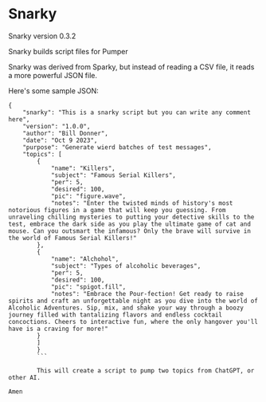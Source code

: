 #  Snarky

Snarky version 0.3.2

Snarky builds script files for Pumper

Snarky was derived from Sparky, but instead of reading a CSV file, it reads a more powerful JSON file.

Here's some sample JSON:

```
{
    "snarky": "This is a snarky script but you can write any comment here",
    "version": "1.0.0",
    "author": "Bill Donner",
    "date": "Oct 9 2023",
    "purpose": "Generate wierd batches of test messages",
    "topics": [
        {
            "name": "Killers",
            "subject": "Famous Serial Killers",
            "per": 5,
            "desired": 100,
            "pic": "figure.wave",
            "notes": "Enter the twisted minds of history's most notorious figures in a game that will keep you guessing. From unraveling chilling mysteries to putting your detective skills to the test, embrace the dark side as you play the ultimate game of cat and mouse. Can you outsmart the infamous? Only the brave will survive in the world of Famous Serial Killers!"
        },
        {
            "name": "Alchohol",
            "subject": "Types of alcoholic beverages",
            "per": 5,
            "desired": 100,
            "pic": "spigot.fill",
            "notes": "Embrace the Pour-fection! Get ready to raise spirits and craft an unforgettable night as you dive into the world of Alcoholic Adventures. Sip, mix, and shake your way through a boozy journey filled with tantalizing flavors and endless cocktail concoctions. Cheers to interactive fun, where the only hangover you'll have is a craving for more!"
        }
        ]
        }
        ```
        
        This will create a script to pump two topics from ChatGPT, or other AI.
         
Amen

